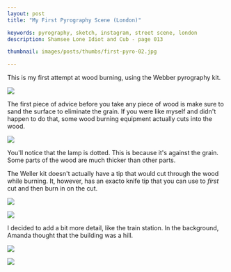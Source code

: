 ```yaml
---
layout: post
title: "My First Pyrography Scene (London)"

keywords: pyrography, sketch, instagram, street scene, london
description: Shamsee Lone Idiot and Cub - page 013

thumbnail: images/posts/thumbs/first-pyro-02.jpg

---
```


This is my first attempt at wood burning, using the Webber pyrography kit.

![](https://images-na.ssl-images-amazon.com/images/I/41sRDJAkd9L._AC_SX355_.jpg)

The first piece of advice before you take any piece of wood is make sure to sand the surface to eliminate the grain. If you were like myself and didn't happen to do that, some wood burning equipment actually cuts into the wood.

![](/galleria/images/first-pyro-01.jpg)

You'll notice that the lamp is dotted. This is because it's against the grain. Some parts of the wood are much thicker than other parts.


The Weller kit doesn't actually have a tip that would cut through the wood while burning. It, however, has an exacto knife tip that you can use to *first* cut and then burn in on the cut.

![](/galleria/images/posts/first-pyro-02.jpg)

![](/galleria/images/posts/first-pyro-03.jpg)

I decided to add a bit more detail, like the train station. In the background, Amanda thought that the building was a hill.

![](/galleria/images/posts/first-pyro-04.jpg)

![](/galleria/images/posts/first-pyro-05.jpg)
